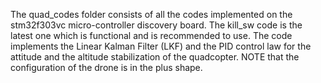 The quad_codes folder consists of all the codes implemented on the stm32f303vc micro-controller discovery board.
The kill_sw code is the latest one which is functional and is recommended to use. The code implements the Linear Kalman Filter (LKF) and the PID control law for the attitude and the altitude stabilization of the quadcopter. 
NOTE that the configuration of the drone is in the plus shape. 
